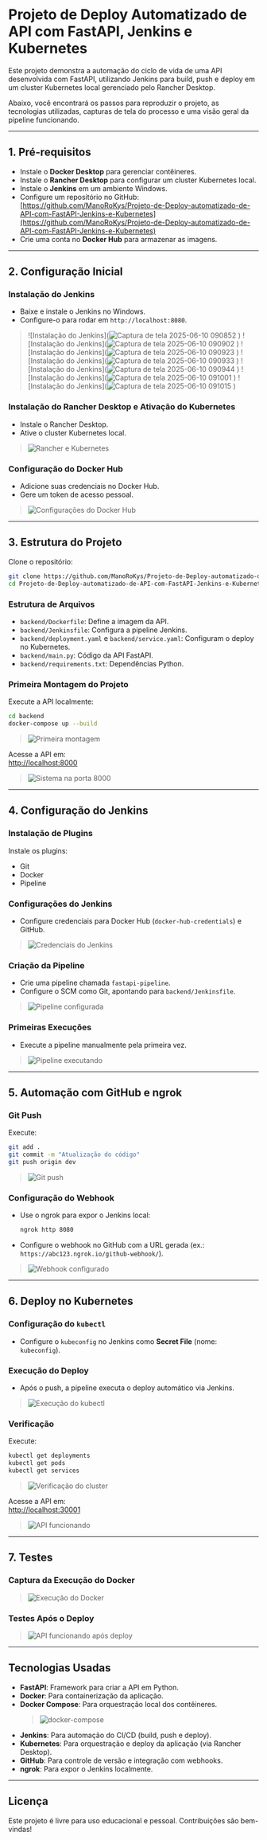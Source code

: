 # Projeto de Deploy Automatizado de API com FastAPI, Jenkins e Kubernetes

Este projeto demonstra a automação do ciclo de vida de uma API desenvolvida com FastAPI, utilizando Jenkins para build, push e deploy em um cluster Kubernetes local gerenciado pelo Rancher Desktop.

Abaixo, você encontrará os passos para reproduzir o projeto, as tecnologias utilizadas, capturas de tela do processo e uma visão geral da pipeline funcionando.

---

## 1. Pré-requisitos

- Instale o **Docker Desktop** para gerenciar contêineres.
- Instale o **Rancher Desktop** para configurar um cluster Kubernetes local.
- Instale o **Jenkins** em um ambiente Windows.
- Configure um repositório no GitHub:  
  [https://github.com/ManoRoKys/Projeto-de-Deploy-automatizado-de-API-com-FastAPI-Jenkins-e-Kubernetes](https://github.com/ManoRoKys/Projeto-de-Deploy-automatizado-de-API-com-FastAPI-Jenkins-e-Kubernetes)
- Crie uma conta no **Docker Hub** para armazenar as imagens.

---

## 2. Configuração Inicial

### Instalação do Jenkins
- Baixe e instale o Jenkins no Windows.
- Configure-o para rodar em `http://localhost:8080`.

> ![Instalação do Jenkins](![Captura de tela 2025-06-10 090852](https://github.com/user-attachments/assets/508481d1-ed30-4653-8637-f91d8492741c)
)
> ![Instalação do Jenkins](![Captura de tela 2025-06-10 090902](https://github.com/user-attachments/assets/73eac217-8280-448b-8807-4980cd549d3f)
)
> ![Instalação do Jenkins](![Captura de tela 2025-06-10 090923](https://github.com/user-attachments/assets/8de66117-28b8-4829-8bc2-af88a094dde2)
)
> ![Instalação do Jenkins](![Captura de tela 2025-06-10 090933](https://github.com/user-attachments/assets/d2ecd387-9ebc-4cba-8c91-d50b0f649182)
)
> ![Instalação do Jenkins](![Captura de tela 2025-06-10 090944](https://github.com/user-attachments/assets/f685a4d5-8bd4-4d38-9674-4276f058f3e6)
)
> ![Instalação do Jenkins](![Captura de tela 2025-06-10 091001](https://github.com/user-attachments/assets/8d777e06-ac47-4019-af45-370806596ec8)
)
> ![Instalação do Jenkins](![Captura de tela 2025-06-10 091015](https://github.com/user-attachments/assets/14d07a8c-88db-4339-a8be-d8adb85e2003)
)

### Instalação do Rancher Desktop e Ativação do Kubernetes
- Instale o Rancher Desktop.
- Ative o cluster Kubernetes local.

> ![Rancher e Kubernetes](INSIRA_LINK_DA_IMAGEM)

### Configuração do Docker Hub
- Adicione suas credenciais no Docker Hub.
- Gere um token de acesso pessoal.

> ![Configurações do Docker Hub](INSIRA_LINK_DA_IMAGEM)

---

## 3. Estrutura do Projeto

Clone o repositório:

```bash
git clone https://github.com/ManoRoKys/Projeto-de-Deploy-automatizado-de-API-com-FastAPI-Jenkins-e-Kubernetes.git
cd Projeto-de-Deploy-automatizado-de-API-com-FastAPI-Jenkins-e-Kubernetes
```

### Estrutura de Arquivos

- `backend/Dockerfile`: Define a imagem da API.
- `backend/Jenkinsfile`: Configura a pipeline Jenkins.
- `backend/deployment.yaml` e `backend/service.yaml`: Configuram o deploy no Kubernetes.
- `backend/main.py`: Código da API FastAPI.
- `backend/requirements.txt`: Dependências Python.

### Primeira Montagem do Projeto

Execute a API localmente:

```bash
cd backend
docker-compose up --build
```

> ![Primeira montagem](INSIRA_LINK_DA_IMAGEM)

Acesse a API em:  
[http://localhost:8000](http://localhost:8000)

> ![Sistema na porta 8000](INSIRA_LINK_DA_IMAGEM)

---

## 4. Configuração do Jenkins

### Instalação de Plugins

Instale os plugins:
- Git
- Docker
- Pipeline

### Configurações do Jenkins

- Configure credenciais para Docker Hub (`docker-hub-credentials`) e GitHub.

> ![Credenciais do Jenkins](INSIRA_LINK_DA_IMAGEM)

### Criação da Pipeline

- Crie uma pipeline chamada `fastapi-pipeline`.
- Configure o SCM como Git, apontando para `backend/Jenkinsfile`.

> ![Pipeline configurada](INSIRA_LINK_DA_IMAGEM)

### Primeiras Execuções

- Execute a pipeline manualmente pela primeira vez.

> ![Pipeline executando](INSIRA_LINK_DA_IMAGEM)

---

## 5. Automação com GitHub e ngrok

### Git Push

Execute:

```bash
git add .
git commit -m "Atualização do código"
git push origin dev
```

> ![Git push](INSIRA_LINK_DA_IMAGEM)

### Configuração do Webhook

- Use o ngrok para expor o Jenkins local:
  ```bash
  ngrok http 8080
  ```
- Configure o webhook no GitHub com a URL gerada (ex.: `https://abc123.ngrok.io/github-webhook/`).

> ![Webhook configurado](INSIRA_LINK_DA_IMAGEM)

---

## 6. Deploy no Kubernetes

### Configuração do `kubectl`

- Configure o `kubeconfig` no Jenkins como **Secret File** (nome: `kubeconfig`).

### Execução do Deploy

- Após o push, a pipeline executa o deploy automático via Jenkins.

> ![Execução do kubectl](INSIRA_LINK_DA_IMAGEM)

### Verificação

Execute:

```bash
kubectl get deployments
kubectl get pods
kubectl get services
```

> ![Verificação do cluster](INSIRA_LINK_DA_IMAGEM)

Acesse a API em:  
[http://localhost:30001](http://localhost:30001)

> ![API funcionando](INSIRA_LINK_DA_IMAGEM)

---

## 7. Testes

### Captura da Execução do Docker

> ![Execução do Docker](INSIRA_LINK_DA_IMAGEM)

### Testes Após o Deploy

> ![API funcionando após deploy](INSIRA_LINK_DA_IMAGEM)

---

## Tecnologias Usadas

- **FastAPI**: Framework para criar a API em Python.
- **Docker**: Para containerização da aplicação.
- **Docker Compose**: Para orquestração local dos contêineres.  
  > ![docker-compose](INSIRA_LINK_DA_IMAGEM)
- **Jenkins**: Para automação do CI/CD (build, push e deploy).
- **Kubernetes**: Para orquestração e deploy da aplicação (via Rancher Desktop).
- **GitHub**: Para controle de versão e integração com webhooks.
- **ngrok**: Para expor o Jenkins localmente.

---

## Licença

Este projeto é livre para uso educacional e pessoal. Contribuições são bem-vindas!
